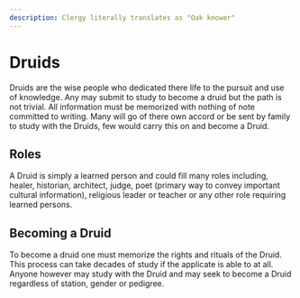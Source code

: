 ```yaml
---
description: Clergy literally translates as "Oak knower"
---
```


# Druids

Druids are the wise people who dedicated there life to the pursuit and use of knowledge. Any may submit to study to become a druid but the path is not trivial. All information must be memorized with nothing of note committed to writing. Many will go of there own accord or be sent by family to study with the Druids, few would carry this on and become a Druid.

## Roles

A Druid is simply a learned person and could fill many roles including, healer, historian, architect, judge, poet (primary way to convey important cultural information), religious leader or teacher or any other role requiring learned persons.

## Becoming a Druid

To become a druid one must memorize the rights and rituals of the Druid. This process can take decades of study if the applicate is able to at all. Anyone however may study with the Druid and may seek to become a Druid regardless of station, gender or pedigree.
